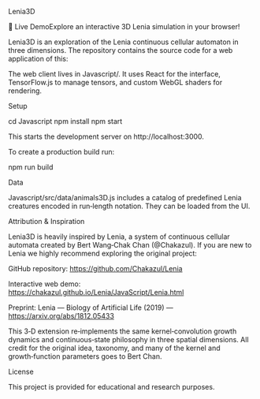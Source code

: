 Lenia3D

🚀 Live DemoExplore an interactive 3D Lenia simulation in your browser!

Lenia3D is an exploration of the Lenia continuous cellular automaton in three dimensions. The repository contains the source code for a web application of this:


The web client lives in Javascript/. It uses React for the interface, TensorFlow.js to manage tensors, and custom WebGL shaders for rendering.

Setup

cd Javascript
npm install
npm start

This starts the development server on http://localhost:3000.

To create a production build run:

npm run build

Data

Javascript/src/data/animals3D.js includes a catalog of predefined Lenia creatures encoded in run‑length notation. They can be loaded from the UI.

Attribution & Inspiration

Lenia3D is heavily inspired by Lenia, a system of continuous cellular automata created by Bert Wang‑Chak Chan (@Chakazul). If you are new to Lenia we highly recommend exploring the original project:

GitHub repository: https://github.com/Chakazul/Lenia

Interactive web demo: https://chakazul.github.io/Lenia/JavaScript/Lenia.html

Preprint: Lenia — Biology of Artificial Life (2019) — https://arxiv.org/abs/1812.05433

This 3‑D extension re‑implements the same kernel‑convolution growth dynamics and continuous‑state philosophy in three spatial dimensions. All credit for the original idea, taxonomy, and many of the kernel and growth‑function parameters goes to Bert Chan.

License

This project is provided for educational and research purposes.

